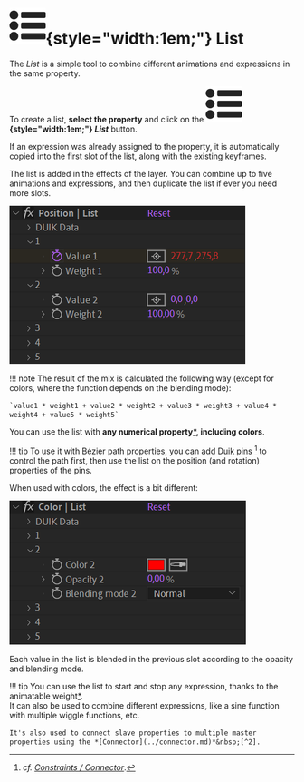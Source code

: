 # ![](../../../img/duik/icons/list.svg){style="width:1em;"} List

The *List* is a simple tool to combine different animations and expressions in the same property.

To create a list, **select the property** and click on the **![](../../../img/duik/icons/list.svg){style="width:1em;"} *List*** button.

If an expression was already assigned to the property, it is automatically copied into the first slot of the list, along with the existing keyframes.

The list is added in the effects of the layer. You can combine up to five animations and expressions, and then duplicate the list if ever you need more slots.

![](../../../img/duik/constraints/list.png)

!!! note
    The result of the mix is calculated the following way  (except for colors, where the function depends on the blending mode):

    `value1 * weight1 + value2 * weight2 + value3 * weight3 + value4 * weight4 + value5 * weight5`

You can use the list with **any numerical property[*](../../../misc/glossary.md), including colors**.

!!! tip
    To use it with Bézier path properties, you can add [Duik pins](../pins.md)&nbsp;[^1] to control the path first, then use the list on the position (and rotation) properties of the pins.

When used with colors, the effect is a bit different:

![](../../../img/duik/constraints/list-color.png)

Each value in the list is blended in the previous slot according to the opacity and blending mode.

!!! tip
    You can use the list to start and stop any expression, thanks to the animatable weight[*](../../../misc/glossary.md).  
    It can also be used to combine different expressions, like a sine function with multiple wiggle functions, etc.

    It's also used to connect slave properties to multiple master properties using the *[Connector](../connector.md)*&nbsp;[^2].

[^1]: *cf.* *[Constraints / Connector](../connector.md)*.

[^2]: *cf.* *[Constraints / Pins](../pins.md)*.